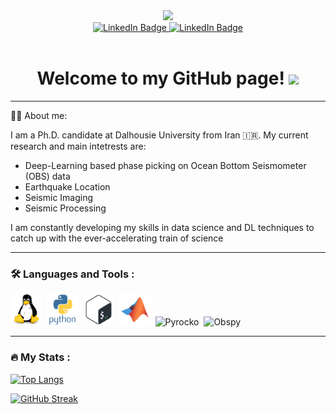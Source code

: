 <div id="header" align="center">
  <img src="https://media.giphy.com/media/qgQUggAC3Pfv687qPC/giphy.gif" width="170"/>
  <div id="badges">
  <a href="https://www.linkedin.com/in/alireza-niksejel/">
  <img src="https://img.shields.io/badge/LinkedIn-blue?style=for-the-badge&logo=linkedin&logoColor=white" alt="LinkedIn Badge"/>
  </a>
  <a href="https://www.researchgate.net/profile/Alireza-Niksejel">
  <img src="https://img.shields.io/badge/ResearchGate-cyan?style=for-the-badge&logo=ResearchGate&logoColor=white" alt="LinkedIn Badge"/>
  </a>
</div>
  <img src="https://komarev.com/ghpvc/?username=alirezaniki&style=flat-square&color=blue" alt=""/>
  <h1>
  Welcome to my GitHub page!
  <img src="https://media.giphy.com/media/hvRJCLFzcasrR4ia7z/giphy.gif" width="30px"/>
</h1>
</div>

---

:man_student:  About me:

I am a Ph.D. candidate at Dalhousie University from Iran :iran:. My current research and main intetrests are:

- Deep-Learning based phase picking on Ocean Bottom Seismometer (OBS) data
- Earthquake Location
- Seismic Imaging
- Seismic Processing

I am constantly developing my skills in data science and DL techniques to catch up with the ever-accelerating train of science

---

### :hammer_and_wrench: Languages and Tools :

<div>
  <img src="https://github.com/devicons/devicon/blob/master/icons/linux/linux-original.svg" title="Linux" alt="Linux" width="50" height="50"/>&nbsp;
  <img src="https://github.com/devicons/devicon/blob/master/icons/python/python-original-wordmark.svg" title="Python" alt="Python" width="50" height="50"/>&nbsp;
  <img src="https://github.com/devicons/devicon/blob/master/icons/bash/bash-original.svg" title="Shell" alt="Shell" width="50" height="50"/>&nbsp; 
  <img src="https://github.com/devicons/devicon/blob/master/icons/matlab/matlab-original.svg" title="Matlab" alt="Matlab" width="50" height="50"/>&nbsp; 
  <img src="https://pyrocko.org/docs/current/_images/pyrocko_shadow.png" title="Pyrocko" alt="Pyrocko" width="50" height="50"/>&nbsp; 
  <img src="https://avatars.githubusercontent.com/u/1701221?s=200&v=4" title="Obspy" alt="Obspy" width="50" height="50"/>&nbsp;
</div>

---

### :fire: My Stats :

[![Top Langs](https://github-readme-stats.vercel.app/api/top-langs/?username=alirezaniki)](https://github.com/anuraghazra/github-readme-stats)

[![GitHub Streak](https://github-readme-streak-stats.herokuapp.com?user=alirezaniki&theme=dark&background=000000)](https://git.io/streak-stats)
